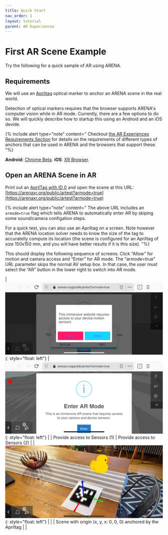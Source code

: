 ```yaml
---
title: Quick Start
nav_order: 1
layout: tutorial
parent: AR Experiences
---
```


# First AR Scene Example

Try the following for a quick sample of AR using ARENA.

## Requirements

We will use an [Apriltag](https://april.eecs.umich.edu/software/apriltag) optical marker to anchor an ARENA scene in the real world. 

Detection of optical markers requires that the browser supports ARENA's computer vision while in AR mode. Currently, there are a few options to do so. We will quickly describe how to startup this using an Android and an iOS devide. 

{% include alert type="note" content="
Checkout [the AR Experiences Requirements Section](/content/ar/requirements) for details on the requirements of different types of anchors that can be used in ARENA and the browsers that support these.
"%}

**Android**: [Chrome Beta](https://www.google.com/chrome/beta/).
**iOS**: [XR Browser](https://apps.apple.com/us/app/xr-browser/id1588029989).

## Open an ARENA Scene in AR

Print out an [AprilTag with ID 0](https://github.com/conix-center/apriltag-gen/blob/master/output/tag36_11_00000.pdf) and open the scene at this URL: [https://arenaxr.org/public/artest?armode=true](https://arenaxr.org/public/artest?armode=true)

{% include alert type="note" content="
The above URL includes an `armode=true` flag which tells ARENA to automatically enter AR by skiping some sound/camera configation steps.

For a quick test, you can also use an Apriltag on a screen. Note however that the ARENA location solver needs to know the size of the tag to accuratelly compute its location (the scene is configured for an Apriltag of size 150x150 mm, and you will have better results if it is this size).
"%}

This should display the following sequence of screens. Click “Allow” for motion and camera access and “Enter” for AR mode.  The “armode=true” URL parameter skips the normal AV setup box.  In that case, the user must select the “AR” button in the lower right to switch into AR mode.

| ![img](/assets/img/ar/enter-ar-1.png){: style="float: left"} | ![img](/assets/img/ar/enter-ar-2.png){: style="float: left"} |
| Provide access to Sensors (1) | Provide access to Sensors (2) |
| ![img](/assets/img/ar/enter-ar-3.png){: style="float: left"} | |
| Scene with origin (x, y, x: 0, 0, 0) anchored by the Apriltag | |

